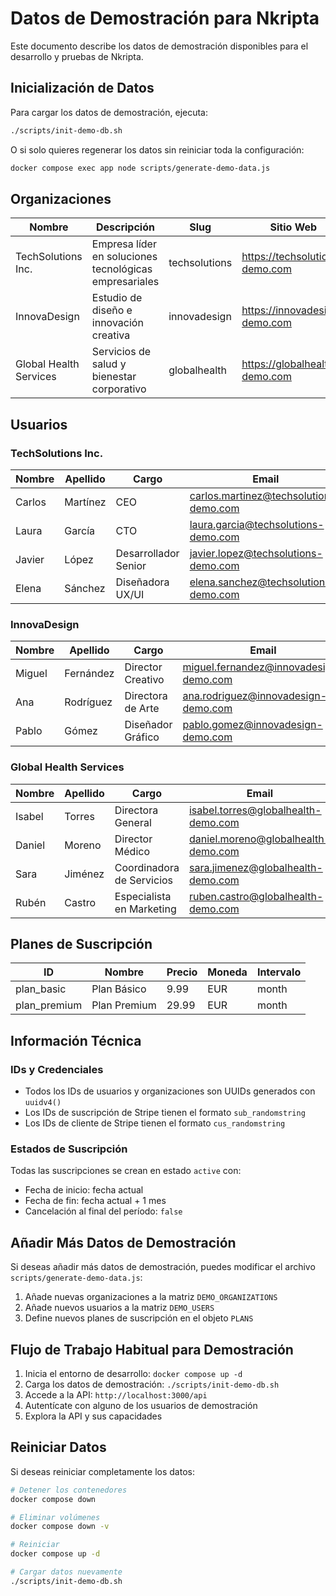# Datos de Demostración para Nkripta

Este documento describe los datos de demostración disponibles para el desarrollo y pruebas de Nkripta.

## Inicialización de Datos

Para cargar los datos de demostración, ejecuta:

```bash
./scripts/init-demo-db.sh
```

O si solo quieres regenerar los datos sin reiniciar toda la configuración:

```bash
docker compose exec app node scripts/generate-demo-data.js
```

## Organizaciones

| Nombre | Descripción | Slug | Sitio Web | Teléfono | Email |
|--------|-------------|------|-----------|----------|-------|
| TechSolutions Inc. | Empresa líder en soluciones tecnológicas empresariales | techsolutions | https://techsolutions-demo.com | +34 912 345 678 | info@techsolutions-demo.com |
| InnovaDesign | Estudio de diseño e innovación creativa | innovadesign | https://innovadesign-demo.com | +34 913 456 789 | contacto@innovadesign-demo.com |
| Global Health Services | Servicios de salud y bienestar corporativo | globalhealth | https://globalhealth-demo.com | +34 914 567 890 | info@globalhealth-demo.com |

## Usuarios

### TechSolutions Inc.

| Nombre | Apellido | Cargo | Email | Teléfono | Roles | Plan |
|--------|----------|-------|-------|----------|-------|------|
| Carlos | Martínez | CEO | carlos.martinez@techsolutions-demo.com | +34 600 123 456 | ADMIN, USER | Premium (29.99€) |
| Laura | García | CTO | laura.garcia@techsolutions-demo.com | +34 600 234 567 | ADMIN, USER | Premium (29.99€) |
| Javier | López | Desarrollador Senior | javier.lopez@techsolutions-demo.com | +34 600 345 678 | USER | Básico (9.99€) |
| Elena | Sánchez | Diseñadora UX/UI | elena.sanchez@techsolutions-demo.com | +34 600 456 789 | USER | Básico (9.99€) |

### InnovaDesign

| Nombre | Apellido | Cargo | Email | Teléfono | Roles | Plan |
|--------|----------|-------|-------|----------|-------|------|
| Miguel | Fernández | Director Creativo | miguel.fernandez@innovadesign-demo.com | +34 601 234 567 | ADMIN, USER | Premium (29.99€) |
| Ana | Rodríguez | Directora de Arte | ana.rodriguez@innovadesign-demo.com | +34 601 345 678 | ADMIN, USER | Premium (29.99€) |
| Pablo | Gómez | Diseñador Gráfico | pablo.gomez@innovadesign-demo.com | +34 601 456 789 | USER | Básico (9.99€) |

### Global Health Services

| Nombre | Apellido | Cargo | Email | Teléfono | Roles | Plan |
|--------|----------|-------|-------|----------|-------|------|
| Isabel | Torres | Directora General | isabel.torres@globalhealth-demo.com | +34 602 123 456 | ADMIN, USER | Premium (29.99€) |
| Daniel | Moreno | Director Médico | daniel.moreno@globalhealth-demo.com | +34 602 234 567 | ADMIN, USER | Premium (29.99€) |
| Sara | Jiménez | Coordinadora de Servicios | sara.jimenez@globalhealth-demo.com | +34 602 345 678 | USER | Básico (9.99€) |
| Rubén | Castro | Especialista en Marketing | ruben.castro@globalhealth-demo.com | +34 602 456 789 | USER | Básico (9.99€) |

## Planes de Suscripción

| ID | Nombre | Precio | Moneda | Intervalo |
|----|--------|--------|--------|-----------|
| plan_basic | Plan Básico | 9.99 | EUR | month |
| plan_premium | Plan Premium | 29.99 | EUR | month |

## Información Técnica

### IDs y Credenciales

- Todos los IDs de usuarios y organizaciones son UUIDs generados con `uuidv4()`
- Los IDs de suscripción de Stripe tienen el formato `sub_randomstring`
- Los IDs de cliente de Stripe tienen el formato `cus_randomstring`

### Estados de Suscripción

Todas las suscripciones se crean en estado `active` con:
- Fecha de inicio: fecha actual
- Fecha de fin: fecha actual + 1 mes
- Cancelación al final del período: `false`

## Añadir Más Datos de Demostración

Si deseas añadir más datos de demostración, puedes modificar el archivo `scripts/generate-demo-data.js`:

1. Añade nuevas organizaciones a la matriz `DEMO_ORGANIZATIONS`
2. Añade nuevos usuarios a la matriz `DEMO_USERS`
3. Define nuevos planes de suscripción en el objeto `PLANS`

## Flujo de Trabajo Habitual para Demostración

1. Inicia el entorno de desarrollo: `docker compose up -d`
2. Carga los datos de demostración: `./scripts/init-demo-db.sh`
3. Accede a la API: `http://localhost:3000/api`
4. Autentícate con alguno de los usuarios de demostración
5. Explora la API y sus capacidades

## Reiniciar Datos

Si deseas reiniciar completamente los datos:

```bash
# Detener los contenedores
docker compose down

# Eliminar volúmenes
docker compose down -v

# Reiniciar
docker compose up -d

# Cargar datos nuevamente
./scripts/init-demo-db.sh
```